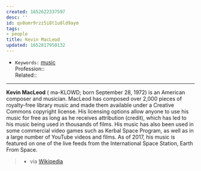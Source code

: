 ```yaml
---
created: 1652622337597
desc: ''
id: qv8omr9rzz5i8t1u0ld9aym
tags:
- people
title: Kevin MacLeod
updated: 1652817950132
---
```

   
   
- `Keywords:` [music](../../unsorted/music.md)   
Profession::   
Related::   
   
   
---   
   
**Kevin MacLeod** ( mə-KLOWD; born September 28, 1972) is an American composer and musician. MacLeod has composed over 2,000 pieces of royalty-free library music and made them available under a Creative Commons copyright license. His licensing options allow anyone to use his music for free as long as he receives attribution (credit), which has led to his music being used in thousands of films. His music has also been used in some commercial video games such as Kerbal Space Program, as well as in a large number of YouTube videos and films. As of 2017, his music is featured on one of the live feeds from the International Space Station, Earth From Space.   
   
> - via [Wikipedia](https://en.wikipedia.org/wiki/Kevin%20MacLeod)
